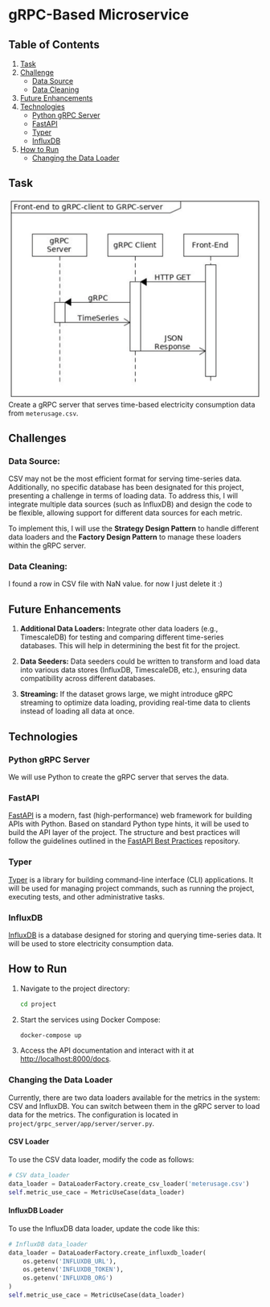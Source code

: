 
# gRPC-Based Microservice

## Table of Contents
1. [Task](#task)
2. [Challenge](#challenge)
   - [Data Source](#data-source)
   - [Data Cleaning](#data-cleaning)
3. [Future Enhancements](#future-enhancements)
4. [Technologies](#technologies)
   - [Python gRPC Server](#python-grpc-server)
   - [FastAPI](#fastapi)
   - [Typer](#typer)
   - [InfluxDB](#influxdb)
5. [How to Run](#how-to-run)
   - [Changing the Data Loader](#changing-the-data-loader)

## Task
![Task Overview](./README-assets/task-graph.png)  
Create a gRPC server that serves time-based electricity consumption data from `meterusage.csv`.

## Challenges

### Data Source:
CSV may not be the most efficient format for serving time-series data. Additionally, no specific database has been designated for this project, presenting a challenge in terms of loading data. To address this, I will integrate multiple data sources (such as InfluxDB) and design the code to be flexible, allowing support for different data sources for each metric.

To implement this, I will use the **Strategy Design Pattern** to handle different data loaders and the **Factory Design Pattern** to manage these loaders within the gRPC server.

### Data Cleaning:
I found a row in CSV file with NaN value. for now I just delete it :)

## Future Enhancements
1. **Additional Data Loaders:** Integrate other data loaders (e.g., TimescaleDB) for testing and comparing different time-series databases. This will help in determining the best fit for the project.

2. **Data Seeders:** Data seeders could be written to transform and load data into various data stores (InfluxDB, TimescaleDB, etc.), ensuring data compatibility across different databases.

3. **Streaming:** If the dataset grows large, we might introduce gRPC streaming to optimize data loading, providing real-time data to clients instead of loading all data at once.

## Technologies

### Python gRPC Server
We will use Python to create the gRPC server that serves the data.

### FastAPI
[FastAPI](https://fastapi.tiangolo.com/) is a modern, fast (high-performance) web framework for building APIs with Python. Based on standard Python type hints, it will be used to build the API layer of the project. The structure and best practices will follow the guidelines outlined in the [FastAPI Best Practices](https://github.com/zhanymkanov/fastapi-best-practices) repository.

### Typer
[Typer](https://typer.tiangolo.com/) is a library for building command-line interface (CLI) applications. It will be used for managing project commands, such as running the project, executing tests, and other administrative tasks.

### InfluxDB
[InfluxDB](https://www.influxdata.com/) is a database designed for storing and querying time-series data. It will be used to store electricity consumption data.

## How to Run
1. Navigate to the project directory:
   ```bash
   cd project
   ```
2. Start the services using Docker Compose:
   ```bash
   docker-compose up
   ```
3. Access the API documentation and interact with it at [http://localhost:8000/docs](http://localhost:8000/docs).

### Changing the Data Loader
Currently, there are two data loaders available for the metrics in the system: CSV and InfluxDB. You can switch between them in the gRPC server to load data for the metrics. The configuration is located in `project/grpc_server/app/server/server.py`.

#### CSV Loader
To use the CSV data loader, modify the code as follows:
```python
# CSV data_loader
data_loader = DataLoaderFactory.create_csv_loader('meterusage.csv')
self.metric_use_cace = MetricUseCase(data_loader)
```

#### InfluxDB Loader
To use the InfluxDB data loader, update the code like this:
```python
# InfluxDB data_loader
data_loader = DataLoaderFactory.create_influxdb_loader(
    os.getenv('INFLUXDB_URL'),
    os.getenv('INFLUXDB_TOKEN'), 
    os.getenv('INFLUXDB_ORG')
)
self.metric_use_cace = MetricUseCase(data_loader)
```